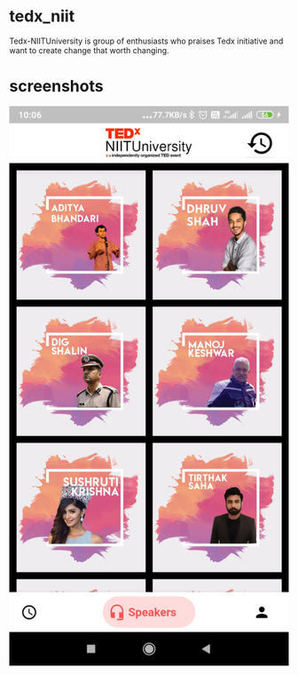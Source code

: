 # tedx_niit

Tedx-NIITUniversity is group of enthusiasts who praises Tedx initiative and want to create change that worth changing.

# screenshots
![Screenshot](images/Screenshot_2020-02-24-10-06-55-689_com.tedxniituniversity.tedx_niit.jpg)
